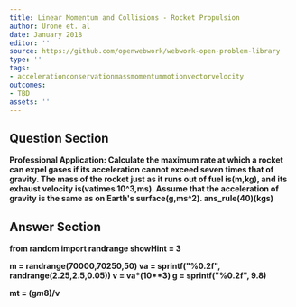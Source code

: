 ```yaml
---
title: Linear Momentum and Collisions - Rocket Propulsion
author: Urone et. al
date: January 2018
editor: ''
source: https://github.com/openwebwork/webwork-open-problem-library
type: ''
tags:
- accelerationconservationmassmomentummotionvectorvelocity
outcomes:
- TBD
assets: ''
---
```


## Question Section 

<b>
<b>Professional Application:<b> Calculate the maximum rate at which a rocket can expel gases if its acceleration cannot exceed seven times that of gravity. The mass of the rocket just as it runs out of fuel is(m,kg), and its exhaust velocity is(vatimes 10^3,ms). Assume that the acceleration of gravity is the same as on Earth's surface(g,ms^2).
ans_rule(40)(kgs)



## Answer Section

from random import randrange
showHint = 3

m = randrange(70000,70250,50)
va = sprintf("%0.2f", randrange(2.25,2.5,0.05))
v = va*(10**3)
g = sprintf("%0.2f", 9.8)

mt = (g*m*8)/v